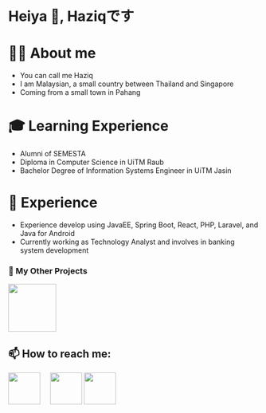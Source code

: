 # Heiya 👋, Haziqです
# 🙋‍♂️ About me
- You can call me Haziq
- I am Malaysian, a small country between Thailand and Singapore
- Coming from a small town in Pahang

# 🎓 Learning Experience
- Alumni of SEMESTA
- Diploma in Computer Science in UiTM Raub
- Bachelor Degree of Information Systems Engineer in UiTM Jasin

# 💼 Experience
- Experience develop using JavaEE, Spring Boot, React, PHP, Laravel, and Java for Android
- Currently working as Technology Analyst and involves in banking system development


### 🚧 My Other Projects
  [<img src="https://upload.wikimedia.org/wikipedia/commons/thumb/e/e1/GitLab_logo.svg/1920px-GitLab_logo.svg.png" style="height: 96px;"/>](https://gitlab.com/nurhaziq97)

## 📫 How to reach me:
[<img src="https://upload.wikimedia.org/wikipedia/commons/thumb/8/83/Telegram_2019_Logo.svg/500px-Telegram_2019_Logo.svg.png" style="height:64px; margin-right: 16px"/>](https://t.me/nurhaziq97) 
[<img src="https://upload.wikimedia.org/wikipedia/commons/7/7e/Gmail_icon_%282020%29.svg" style="height:64px" />](mailto:muhammadnurhaziq97@gmail.com)
[<img src="https://upload.wikimedia.org/wikipedia/commons/thumb/c/ca/LinkedIn_logo_initials.png/800px-LinkedIn_logo_initials.png" style="height:64px" />](https://www.linkedin.com/in/nurhaziq97/)
<!---
nurhaziq97/nurhaziq97 is a ✨ special ✨ repository because its `README.md` (this file) appears on your GitHub profile.
You can click the Preview link to take a look at your changes.
--->
